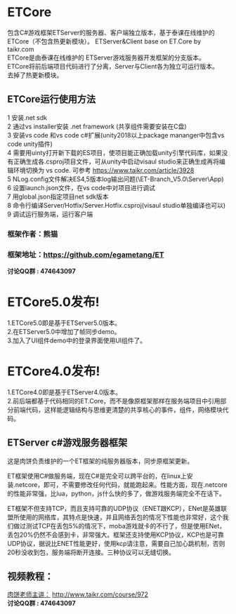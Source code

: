# ETCore
包含C#游戏框架ETServer的服务器、客户端独立版本，基于泰课在线维护的ETCore（不包含热更新模块）。 
ETServer&Client base on ET.Core by taikr.com   
ETCore是由泰课在线维护的 ETServer游戏服务器开发框架的分支版本。     
ETCore将前后端项目代码进行了分离，Server与Client各为独立可运行版本。    
去掉了热更新模块。  

## ETCore运行使用方法
1 安装.net sdk  
2 通过vs installer安装 .net framework (共享组件需要安装在C盘)  
3 安装vs code 和vs code c#扩展(unity2018以上package mananger中包含vs code unity插件)  
4 需要用uinty打开新下载的ES项目，使项目能正确加载unity引擎代码库，如果没有正确生成各.csproj项目文件，可从unity中启动visaul studio来正确生成再将编辑环境切换为 vs code. 可参考 https://www.taikr.com/article/3928  
5 NLog.config文件解决ES4,5版本log输出问题(\ET-Branch_V5.0\Server\App)  
6 设置launch.json文件，在vs code中对项目进行调试  
7 用global.json指定项目net sdk版本  
8 命令行编译Server/Hotfix/Server.Hotfix.csproj(visaul studio单独编译也可以)  
9 调试运行服务端，运行客户端 

### 框架作者：熊猫
### 框架地址：https://github.com/egametang/ET
__讨论QQ群 : 474643097__

# ETCore5.0发布!  
1.ETCore5.0即是基于ETServer5.0版本。  
2.在ETServer5.0中增加了帧同步demo。   
3.加入了UI组件demo中的登录界面使用UI组件了。 

# ETCore4.0发布!  
1.ETCore4.0即是基于ETServer4.0版本。   
2.前后端都基于代码相同的ET.Core，而不是像原框架那样在服务端项目中引用部分前端代码，这样能逻辑结构与思维更清楚的共享核心的事件，组件，网络模块代码。  

## ETServer c#游戏服务器框架
这是肉饼负责维护的一个ET框架的纯服务器版本，同步原框架更新。  

ET框架使用C#做服务端，现在C#是完全可以跨平台的，在linux上安装.netcore，即可，不需要修改任何代码，就能跑起来。性能方面，现在.netcore的性能非常强，比lua，python，js什么快的多了，做游戏服务端完全不在话下。

ET框架不但支持TCP，而且支持可靠的UDP协议（ENET跟KCP），ENet是英雄联盟所使用的网络库，其特点是快速，并且网络丢包的情况下性能也非常好，这个我们做过测试TCP在丢包5%的情况下，moba游戏就卡的不行了，但是使用ENet，丢包20%仍然不会感到卡，非常强大。框架还支持使用KCP协议，KCP也是可靠UDP协议，据说比ENET性能更好，使用kcp请注意，需要自己加心跳机制，否则20秒没收到包，服务端将断开连接。三种协议可以无缝切换。

## 视频教程：  
[肉饼老师主讲：](http://www.taikr.com/course/972) http://www.taikr.com/course/972  
__讨论QQ群 : 474643097__

